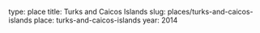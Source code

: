 type: place
title: Turks and Caicos Islands
slug: places/turks-and-caicos-islands
place: turks-and-caicos-islands
year: 2014

